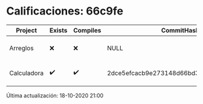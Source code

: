 # Calificaciones: 66c9fe
|Project|Exists|Compiles|CommitHash|CommitDate|CheckDate|Comments|
|-|-|-|-|-|-|-|
|Arreglos|❌|❌|NULL|NULL|18-10-2020 21:00:38|No se encontró el archivo en PracticasComputacionI/Arreglos/Arreglos.cpp|
|Calculadora|✔️|✔️|2dce5efcacb9e273148d66bd3c8fab4d8c9d80e7|12-10-2020 17:31:53|15-10-2020 21:24:36|nan|

Última actualización: 18-10-2020 21:00
